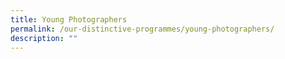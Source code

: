 ```yaml
---
title: Young Photographers
permalink: /our-distinctive-programmes/young-photographers/
description: ""
---
```

